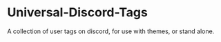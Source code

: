 # Universal-Discord-Tags
A collection of user tags on discord, for use with themes, or stand alone.

